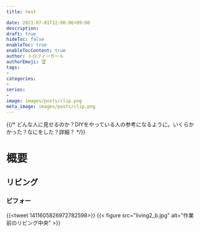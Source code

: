 ```yaml
---
title: test

date: 2021-07-01T12:00:06+09:00
description: 
draft: true
hideToc: false
enableToc: true
enableTocContent: true
author: トロフィーガール
authorEmoji: 🏆
tags:
- 
categories:
- 
series:
- 
image: images/posts/clip.png
meta_image: images/posts/clip.png
---
```

{{/* どんな人に見せるのか？DIYをやっている人の参考になるように。いくらかかった？なにをした？詳細？ */}}

# 概要

## リビング
### ビフォー

{{<tweet 1411605826972782598>}}
{{< figure src="living2_b.jpg" alt="作業前のリビング中央" >}}
